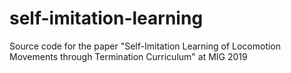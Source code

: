 # self-imitation-learning
Source code for the paper "Self-Imitation Learning of Locomotion Movements through Termination Curriculum" at MIG 2019
